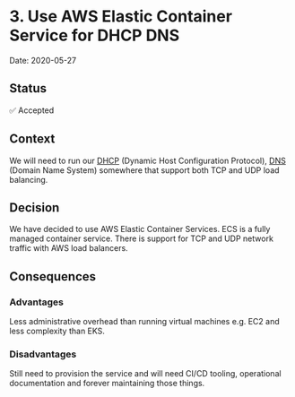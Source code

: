   # 3. Use AWS Elastic Container Service for DHCP DNS
  Date: 2020-05-27

  ## Status
  ✅ Accepted

  ## Context

We will need to run our [DHCP](https://en.wikipedia.org/wiki/Dynamic_Host_Configuration_Protocol) (Dynamic Host Configuration Protocol), [DNS](https://en.wikipedia.org/wiki/Domain_Name_System) (Domain Name System) somewhere that support both TCP and UDP load balancing.

  ## Decision

We have decided to use AWS Elastic Container Services. ECS is a fully managed container service. There is support for TCP and UDP network traffic with AWS load balancers.

  ## Consequences

  ### Advantages

  Less administrative overhead than running virtual machines e.g. EC2 and less complexity than EKS.



  ### Disadvantages

Still need to provision the service and will need CI/CD tooling, operational documentation and forever maintaining those things.